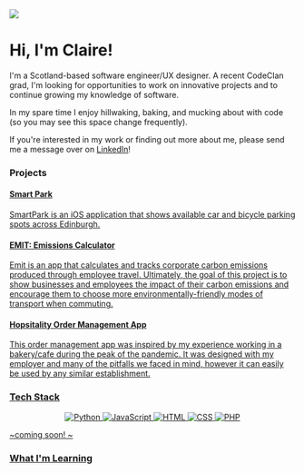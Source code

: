 <img src="https://media3.giphy.com/media/v1.Y2lkPTc5MGI3NjExNHRveWs0NGlpdGlmY290Z2p2YnJvaG9qczAwM2x4M2wxbXJkcmo3ZSZlcD12MV9pbnRlcm5hbF9naWZfYnlfaWQmY3Q9Zw/dzaUX7CAG0Ihi/giphy.gif">

<h1>Hi, I'm Claire!</h1>
<p>I'm a Scotland-based software engineer/UX designer. A recent CodeClan grad, I'm looking for opportunities to work on innovative projects and to continue growing my knowledge of software.</p> 

<p>In my spare time I enjoy hillwaking, baking, and mucking about with code (so you may see this space change frequently).</p>

<p>If you're interested in my work or finding out more about me, please send me a message over on <a href="https://www.linkedin.com/in/claire-e-martin/">LinkedIn</a>!</p>

<h3>Projects</h3>
<div>
    <h4><a href="https://github.com/LidzDev/SmartPark">Smart Park</h4>
    <p>SmartPark is an iOS application that shows available car and bicycle parking spots across Edinburgh.  
</div>
<div>
    <h4><a href="https://github.com/LidzDev/Emissions-Calculator">EMIT: Emissions Calculator</h4>
    <p>Emit is an app that calculates and tracks corporate carbon emissions produced through employee travel. Ultimately, the goal of this project is to show businesses and employees the impact of their carbon emissions and encourage them to choose more environmentally-friendly modes of transport when commuting. </p>
</div>
<div>
    <h4><a href="https://github.com/cemmartin/python_project">Hopsitality Order Management App</h4>
    <p>This order management app was inspired by my experience working in a bakery/cafe during the peak of the pandemic. It was designed with my employer and many of the pitfalls we faced in mind, however it can easily be used by any similar establishment.</p>
</div>

<h3>Tech Stack</h3>
<p align="center">
    <img src="https://img.shields.io/badge/Python-FFD43B?style=for-the-badge&logo=python&logoColor=blue" alt="Python"/>
    <img src="https://img.shields.io/badge/JavaScript-323330?style=for-the-badge&logo=javascript&logoColor=F7DF1E" alt="JavaScript"/>
    <img src="https://img.shields.io/badge/HTML5-E34F26?style=for-the-badge&logo=html5&logoColor=white" alt="HTML"/>
    <img src="https://img.shields.io/badge/CSS3-1572B6?style=for-the-badge&logo=css3&logoColor=white" alt="CSS"/>
    <img src="https://img.shields.io/badge/PHP-777BB4?style=for-the-badge&logo=php&logoColor=white" alt="PHP"/>
        
<!--   <a href="https://skillicons.dev">
    <img src="https://skillicons.dev/icons?i=java,python,javascript,html,css,php" />
    <img src="https://skillicons.dev/icons?i=git"/>
  </a> -->
</p
<p>~coming soon! ~</p>
<!-- <p>Python, Java, JavaScript, HTML, CSS, PHP</p> -->
<!-- <p>PostgreSQL, MongoDB, Flask, React, React Native, Node.js, Spring, Intellij, Cypress, Insomnia, Figma, Trello, Mocha,</p> -->

<h3>What I'm Learning</h3>
